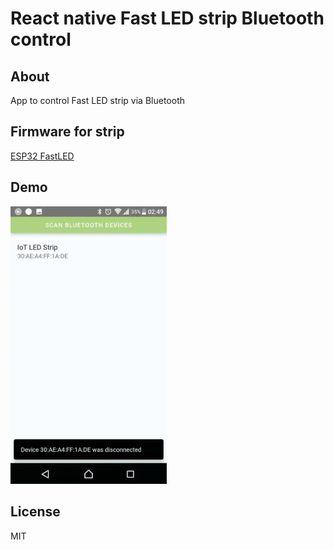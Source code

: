 # React native Fast LED strip Bluetooth control

## About

App to control Fast LED strip via Bluetooth

## Firmware for strip
 [ESP32 FastLED ](https://github.com/Commandoser/esp32_fastLed_ble)

## Demo

[<img src="https://raw.githubusercontent.com/antonzk/r_native_fast_led_ble/master/images/demo.gif" width="250" />]()

## License

MIT 